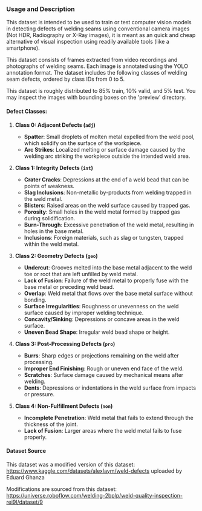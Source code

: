 ### Usage and Description

This dataset is intended to be used to train or test computer vision models in detecting defects of welding seams using conventional camera images (Not HDR, Radiography or X-Ray images), it is meant as an quick and cheap alternative of visual inspection using readily available tools (like a smartphone).

This dataset consists of frames extracted from video recordings and photographs of welding seams. Each image is annotated using the YOLO annotation format. The dataset includes the following classes of welding seam defects, ordered by class IDs from 0 to 5.

This dataset is roughly distributed to 85% train, 10% valid, and 5% test. You may inspect the images with bounding boxes on the 'preview' directory.

#### Defect Classes:

1. **Class 0: Adjacent Defects (`adj`)**
   - **Spatter**: Small droplets of molten metal expelled from the weld pool, which solidify on the surface of the workpiece.
   - **Arc Strikes**: Localized melting or surface damage caused by the welding arc striking the workpiece outside the intended weld area.

2. **Class 1: Integrity Defects (`int`)**
   - **Crater Cracks**: Depressions at the end of a weld bead that can be points of weakness.
   - **Slag Inclusions**: Non-metallic by-products from welding trapped in the weld metal.
   - **Blisters**: Raised areas on the weld surface caused by trapped gas.
   - **Porosity**: Small holes in the weld metal formed by trapped gas during solidification.
   - **Burn-Through**: Excessive penetration of the weld metal, resulting in holes in the base metal.
   - **Inclusions**: Foreign materials, such as slag or tungsten, trapped within the weld metal.

3. **Class 2: Geometry Defects (`geo`)**
   - **Undercut**: Grooves melted into the base metal adjacent to the weld toe or root that are left unfilled by weld metal.
   - **Lack of Fusion**: Failure of the weld metal to properly fuse with the base metal or preceding weld bead.
   - **Overlap**: Weld metal that flows over the base metal surface without bonding.
   - **Surface Irregularities**: Roughness or unevenness on the weld surface caused by improper welding technique.
   - **Concavity/Sinking**: Depressions or concave areas in the weld surface.
   - **Uneven Bead Shape**: Irregular weld bead shape or height.

4. **Class 3: Post-Processing Defects (`pro`)**
   - **Burrs**: Sharp edges or projections remaining on the weld after processing.
   - **Improper End Finishing**: Rough or uneven end face of the weld.
   - **Scratches**: Surface damage caused by mechanical means after welding.
   - **Dents**: Depressions or indentations in the weld surface from impacts or pressure.

5. **Class 4: Non-Fulfillment Defects (`non`)**
   - **Incomplete Penetration**: Weld metal that fails to extend through the thickness of the joint.
   - **Lack of Fusion**: Larger areas where the weld metal fails to fuse properly.

#### Dataset Source

This dataset was a modified version of this dataset:
https://www.kaggle.com/datasets/alexlaym/weld-defects
uploaded by Eduard Ghanza

Modifications are sourced from this dataset:
https://universe.roboflow.com/welding-2bplp/weld-quality-inspection-rei9l/dataset/9
